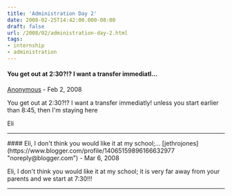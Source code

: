 ```yaml
---
title: 'Administration Day 2'
date: 2008-02-25T14:42:00.000-08:00
draft: false
url: /2008/02/administration-day-2.html
tags: 
- internship
- administration
---
```


#### You get out at 2:30?!? I want a transfer immediatl...
[Anonymous]( "noreply@blogger.com") - <time datetime="2008-02-26T19:20:00.000-08:00">Feb 2, 2008</time>

You get out at 2:30?!? I want a transfer immediatly! unless you start earlier than 8:45, then I'm staying here  
  
Eli
<hr />
#### Eli, I don't think you would like it at my school;...
[jethrojones](https://www.blogger.com/profile/14065159896166632977 "noreply@blogger.com") - <time datetime="2008-03-01T15:31:00.000-08:00">Mar 6, 2008</time>

Eli, I don't think you would like it at my school; it is very far away from your parents and we start at 7:30!!!
<hr />
